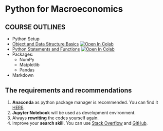 # Python for Macroeconomics

## COURSE OUTLINES

- Python Setup
- [Object and Data Structure Basics](https://github.com/saeed-saffari/Python-for-Economics-2021-ATU/blob/main/BSc%20Macroeconomics/1.%20Data%20Structure%20Basic.ipynb) [![Open In Colab](https://colab.research.google.com/assets/colab-badge.svg)](https://colab.research.google.com/github/saeed-saffari/Python-for-Economics-2021-ATU/blob/main/BSc%20Macroeconomics/1.%20Data%20Structure%20Basic.ipynb)
- [Python Statements and Functions](https://github.com/saeed-saffari/Python-for-Economics-2021-ATU/blob/main/BSc%20Macroeconomics/2.%20Conditional%20Control%20and%20Function.ipynb) [![Open In Colab](https://colab.research.google.com/assets/colab-badge.svg)](https://colab.research.google.com/github/saeed-saffari/Python-for-Economics-2021-ATU/blob/main/BSc%20Macroeconomics/2.%20Conditional%20Control%20and%20Function.ipynb)
- Packages:
  - NumPy
  - Matplotlib
  - Pandas
- Markdown 


## The requirements and recommendations

1. **Anaconda** as python package manager is recommended. You can find it [HERE](https://www.anaconda.com/products/individual).
2. **Jupyter Notebook** will be used as development environment.
3. Always **rewriting** the codes yourself again.
4. Improve your **search skill**. You can use [Stack Overflow](https://stackoverflow.com/) and [GitHub](https://github.com/).
